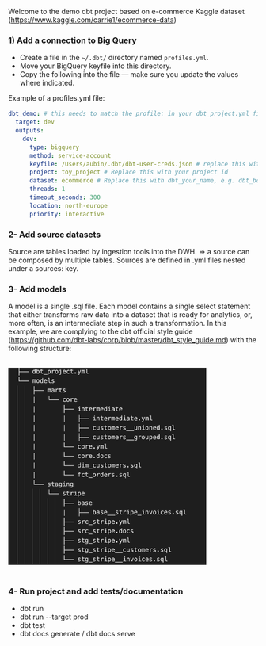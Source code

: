 Welcome to the demo dbt project based on e-commerce Kaggle dataset (https://www.kaggle.com/carrie1/ecommerce-data)

### 1) Add a connection to Big Query
 - Create a file in the `~/.dbt/` directory named `profiles.yml`.
 - Move your BigQuery keyfile into this directory. 
 - Copy the following into the file — make sure you update the values where indicated.

Example of a profiles.yml file:

```yaml
dbt_demo: # this needs to match the profile: in your dbt_project.yml file
  target: dev
  outputs:
    dev:
      type: bigquery
      method: service-account
      keyfile: /Users/aubin/.dbt/dbt-user-creds.json # replace this with the full path to your keyfile
      project: toy_project # Replace this with your project id
      dataset: ecommerce # Replace this with dbt_your_name, e.g. dbt_bob
      threads: 1
      timeout_seconds: 300
      location: north-europe
      priority: interactive
```

### 2- Add source datasets
Source are tables loaded by ingestion tools into the DWH. ⇒ a source can be composed by multiple tables.
Sources are defined in .yml files nested under a sources: key. 

### 3- Add models
A model is a single .sql file. Each model contains a single select statement that either transforms raw data into a dataset that is ready for analytics, or, more often, is an intermediate step in such a transformation.
In this example, we are complying to the dbt official style guide (https://github.com/dbt-labs/corp/blob/master/dbt_style_guide.md) with the following structure:

<br>
<img src="docs/code_style.png" width="400" />
<br>
<br>

### 4- Run project and add tests/documentation
- dbt run
- dbt run --target prod
- dbt test
- dbt docs generate / dbt docs serve
